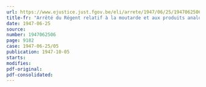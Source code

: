 ```yaml
---
url: https://www.ejustice.just.fgov.be/eli/arrete/1947/06/25/1947062506/justel
title-fr: "Arrêté du Régent relatif à la moutarde et aux produits analogues"
date: 1947-06-25
source:
number: 1947062506
page: 9182
case: 1947-06-25/05
publication: 1947-10-05
starts:
modifies:
pdf-original:
pdf-consolidated:
---
```


